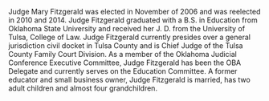 ﻿---
fname: 'Mary'
lname: 'Fitzgerald'
id: 898
published: False
layout: judge-bio
---
Judge Mary Fitzgerald was elected in November of 2006 and was
reelected in 2010 and 2014. Judge Fitzgerald graduated with a B.S. in
Education from Oklahoma State University and received her J. D. from the
University of Tulsa, College of Law. Judge Fitzgerald currently presides
over a general jurisdiction civil docket in Tulsa County and is Chief
Judge of the Tulsa County Family Court Division. As a member of the
Oklahoma Judicial Conference Executive Committee, Judge Fitzgerald has
been the OBA Delegate and currently serves on the Education Committee. A
former educator and small business owner, Judge Fitzgerald is married,
has two adult children and almost four grandchildren.
